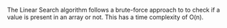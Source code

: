 The Linear Search algorithm follows a brute-force approach to to check if a value is present in an array or not. This has a time complexity of O(n).
